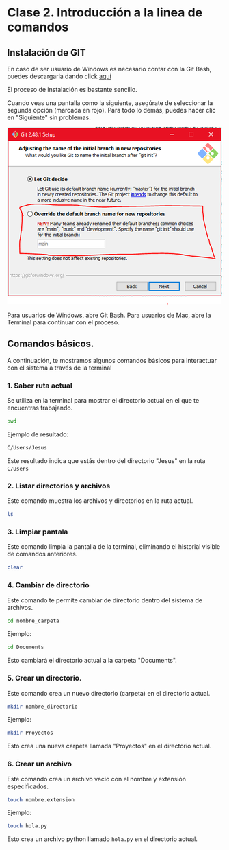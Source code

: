 # Clase 2. Introducción a la linea de comandos

## Instalación de GIT

En caso de ser usuario de Windows es necesario contar con la Git Bash, puedes descargarla dando click [aquí](https://git-scm.com/downloads/win)

El proceso de instalación es bastante sencillo.

Cuando veas una pantalla como la siguiente, asegúrate de seleccionar la segunda opción (marcada en rojo). Para todo lo demás, puedes hacer clic en "Siguiente" sin problemas.

![ConfiguracionGit](../Imagenes/instalarGit.PNG)

Para usuarios de Windows, abre Git Bash.
Para usuarios de Mac, abre la Terminal para continuar con el proceso.

## Comandos básicos.

A continuación, te mostramos algunos comandos básicos para interactuar con el sistema a través de la terminal

### 1. Saber ruta actual

Se utiliza en la terminal para mostrar el directorio actual en el que te encuentras trabajando.

```bash
pwd
```

Ejemplo de resultado:

```bash
C/Users/Jesus
```

Este resultado indica que estás dentro del directorio "Jesus" en la ruta `C/Users`



### 2.  Listar directorios y archivos

Este comando muestra los archivos y directorios en la ruta actual.

```bash
ls
```

### 3. Limpiar pantala

Este comando limpia la pantalla de la terminal, eliminando el historial visible de comandos anteriores.

```bash
clear
```

### 4. Cambiar de directorio

Este comando te permite cambiar de directorio dentro del sistema de archivos.

```bash
cd nombre_carpeta
```

Ejemplo:
```bash
cd Documents
```

Esto cambiará el directorio actual a la carpeta "Documents".

### 5. Crear un directorio.

Este comando crea un nuevo directorio (carpeta) en el directorio actual.

```bash
mkdir nombre_directorio
```

Ejemplo:
```bash
mkdir Proyectos
```

Esto crea una nueva carpeta llamada "Proyectos" en el directorio actual.

### 6. Crear un archivo 

Este comando crea un archivo vacío con el nombre y extensión especificados.

```bash
touch nombre.extension
```

Ejemplo:
```bash
touch hola.py
```

Esto crea un archivo python llamado `hola.py` en el directorio actual.

